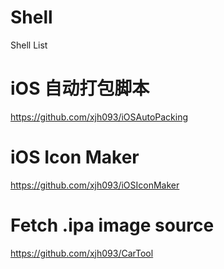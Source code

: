 # Shell
Shell List

# iOS 自动打包脚本
https://github.com/xjh093/iOSAutoPacking

# iOS Icon Maker
https://github.com/xjh093/iOSIconMaker

# Fetch .ipa image source
https://github.com/xjh093/CarTool
